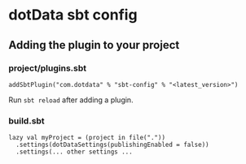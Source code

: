 # dotData sbt config

## Adding the plugin to your project

### project/plugins.sbt

    addSbtPlugin("com.dotdata" % "sbt-config" % "<latest_version>")

Run `sbt reload` after adding a plugin.

### build.sbt

    lazy val myProject = (project in file("."))
      .settings(dotDataSettings(publishingEnabled = false))
      .settings(... other settings ...
